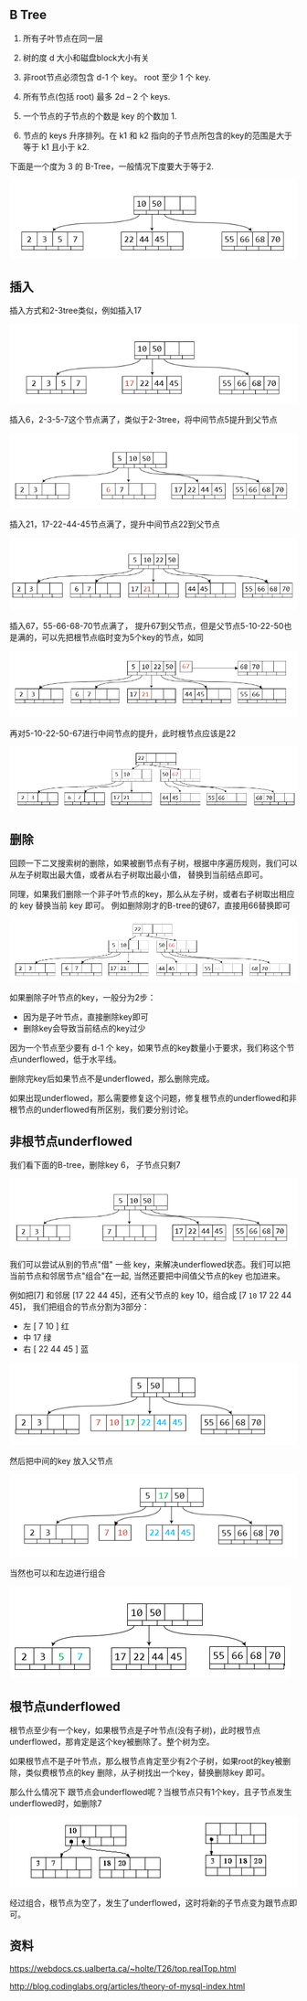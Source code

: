 B Tree
---
1) 所有子叶节点在同一层 

2) 树的度 d 大小和磁盘block大小有关

3) 非root节点必须包含 d-1 个 key。 root 至少 1 个 key.

4) 所有节点(包括 root) 最多 2d – 2 个 keys.

5) 一个节点的子节点的个数是 key 的个数加 1.

6) 节点的 keys 升序排列。在 k1 和 k2 指向的子节点所包含的key的范围是大于等于 k1 且小于 k2.


下面是一个度为 3 的 B-Tree，一般情况下度要大于等于2.

![btree](img/bt1.png)

插入
-----
插入方式和2-3tree类似，例如插入17

![btree](img/bt2.png)

插入6，2-3-5-7这个节点满了，类似于2-3tree，将中间节点5提升到父节点

![btree](img/bt3.png)

插入21，17-22-44-45节点满了，提升中间节点22到父节点

![btree](img/bt4.png)

插入67，55-66-68-70节点满了， 提升67到父节点，但是父节点5-10-22-50也是满的，可以先把根节点临时变为5个key的节点，如同

![btree](img/bt5.png)

再对5-10-22-50-67进行中间节点的提升，此时根节点应该是22

![btree](img/bt6.png)


删除
----
回顾一下二叉搜索树的删除，如果被删节点有子树，根据中序遍历规则，我们可以从左子树取出最大值，或者从右子树取出最小值，
替换到当前结点即可。

同理，如果我们删除一个非子叶节点的key，那么从左子树，或者右子树取出相应的 key 替换当前 key 即可。
例如删除刚才的B-tree的键67，直接用66替换即可

![btree](img/bt7.png)

如果删除子叶节点的key，一般分为2步：
* 因为是子叶节点，直接删除key即可
* 删除key会导致当前结点的key过少

因为一个节点至少要有 d-1 个 key，如果节点的key数量小于要求，我们称这个节点underflowed，低于水平线。

删除完key后如果节点不是underflowed，那么删除完成。

如果出现underflowed，那么需要修复这个问题，修复根节点的underflowed和非根节点的underflowed有所区别，我们要分别讨论。

非根节点underflowed
-------------
我们看下面的B-tree，删除key 6， 子节点只剩7

![btree](img/bt8.png)

我们可以尝试从别的节点"借" 一些 key，来解决underflowed状态。我们可以把当前节点和邻居节点"组合"在一起,
当然还要把中间值父节点的key 也加进来。

例如把[7] 和邻居 [17 22 44 45]，还有父节点的 key 10，组合成 [7 `10` 17 22 44 45]，
我们把组合的节点分割为3部分：
* 左 [ 7 10 ] 红
* 中 17 绿
* 右 [ 22 44 45 ] 蓝

![btree](img/bt9.png)

然后把中间的key 放入父节点

![btree](img/bt10.png)

当然也可以和左边进行组合

![btree](img/bt11.png)

根节点underflowed
----
根节点至少有一个key，如果根节点是子叶节点(没有子树)，此时根节点underflowed，那肯定是这个key被删除了。整个树为空。

如果根节点不是子叶节点，那么根节点肯定至少有2个子树，如果root的key被删除，类似费根节点的key 删除，从子树找出一个key，替换删除key 即可。

那么什么情况下 跟节点会underflowed呢？当根节点只有1个key，且子节点发生underflowed时，如删除7

![btree](img/bt12.png)

经过组合，根节点为空了，发生了underflowed，这时将新的子节点变为跟节点即可。






资料
------
https://webdocs.cs.ualberta.ca/~holte/T26/top.realTop.html

http://blog.codinglabs.org/articles/theory-of-mysql-index.html
